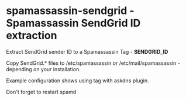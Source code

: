 # spamassassin-sendgrid - Spamassassin SendGrid ID extraction

Extract SendGrid sender ID to a Spamassassin Tag - **SENDGRID_ID**

Copy SendGrid.* files to /etc/spamassassin or /etc/mail/spamassassin - depending on your installation.

Example configuration shows using tag with askdns plugin.

Don't forget to restart spamd
